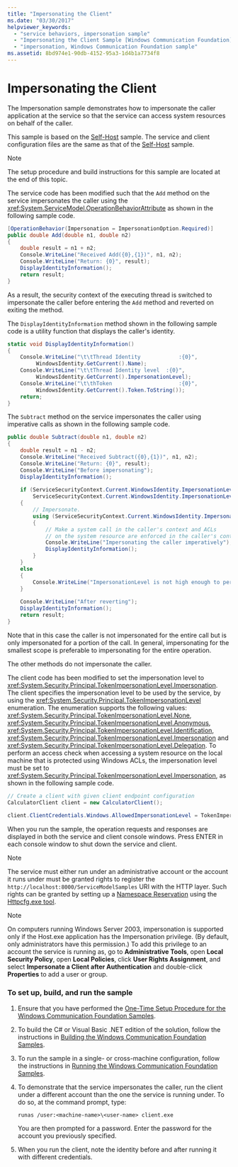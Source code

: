 ```yaml
---
title: "Impersonating the Client"
ms.date: "03/30/2017"
helpviewer_keywords: 
  - "service behaviors, impersonation sample"
  - "Impersonating the Client Sample [Windows Communication Foundation]"
  - "impersonation, Windows Communication Foundation sample"
ms.assetid: 8bd974e1-90db-4152-95a3-1d4b1a7734f8
---
```

# Impersonating the Client
The Impersonation sample demonstrates how to impersonate the caller application at the service so that the service can access system resources on behalf of the caller.  
  
 This sample is based on the [Self-Host](../../../../docs/framework/wcf/samples/self-host.md) sample. The service and client configuration files are the same as that of the [Self-Host](../../../../docs/framework/wcf/samples/self-host.md) sample.  
  
> [!NOTE]
> The setup procedure and build instructions for this sample are located at the end of this topic.  
  
 The service code has been modified such that the `Add` method on the service impersonates the caller using the <xref:System.ServiceModel.OperationBehaviorAttribute> as shown in the following sample code.  
  
```csharp
[OperationBehavior(Impersonation = ImpersonationOption.Required)]  
public double Add(double n1, double n2)  
{  
    double result = n1 + n2;  
    Console.WriteLine("Received Add({0},{1})", n1, n2);  
    Console.WriteLine("Return: {0}", result);  
    DisplayIdentityInformation();  
    return result;  
}  
```  
  
 As a result, the security context of the executing thread is switched to impersonate the caller before entering the `Add` method and reverted on exiting the method.  
  
 The `DisplayIdentityInformation` method shown in the following sample code is a utility function that displays the caller's identity.  
  
```csharp
static void DisplayIdentityInformation()  
{  
    Console.WriteLine("\t\tThread Identity            :{0}",  
         WindowsIdentity.GetCurrent().Name);  
    Console.WriteLine("\t\tThread Identity level  :{0}",   
         WindowsIdentity.GetCurrent().ImpersonationLevel);  
    Console.WriteLine("\t\thToken                     :{0}",  
         WindowsIdentity.GetCurrent().Token.ToString());  
    return;  
}  
```  
  
 The `Subtract` method on the service impersonates the caller using imperative calls as shown in the following sample code.  
  
```csharp
public double Subtract(double n1, double n2)  
{  
    double result = n1 - n2;  
    Console.WriteLine("Received Subtract({0},{1})", n1, n2);  
    Console.WriteLine("Return: {0}", result);  
    Console.WriteLine("Before impersonating");  
    DisplayIdentityInformation();  
  
    if (ServiceSecurityContext.Current.WindowsIdentity.ImpersonationLevel == TokenImpersonationLevel.Impersonation ||  
        ServiceSecurityContext.Current.WindowsIdentity.ImpersonationLevel == TokenImpersonationLevel.Delegation)  
    {  
        // Impersonate.  
        using (ServiceSecurityContext.Current.WindowsIdentity.Impersonate())  
        {  
            // Make a system call in the caller's context and ACLs   
            // on the system resource are enforced in the caller's context.   
            Console.WriteLine("Impersonating the caller imperatively");  
            DisplayIdentityInformation();  
        }  
    }  
    else  
    {  
        Console.WriteLine("ImpersonationLevel is not high enough to perform this operation.");  
    }  
  
    Console.WriteLine("After reverting");  
    DisplayIdentityInformation();  
    return result;  
}  
```  
  
 Note that in this case the caller is not impersonated for the entire call but is only impersonated for a portion of the call. In general, impersonating for the smallest scope is preferable to impersonating for the entire operation.  
  
 The other methods do not impersonate the caller.  
  
 The client code has been modified to set the impersonation level to <xref:System.Security.Principal.TokenImpersonationLevel.Impersonation>. The client specifies the impersonation level to be used by the service, by using the <xref:System.Security.Principal.TokenImpersonationLevel> enumeration. The enumeration supports the following values: <xref:System.Security.Principal.TokenImpersonationLevel.None>, <xref:System.Security.Principal.TokenImpersonationLevel.Anonymous>, <xref:System.Security.Principal.TokenImpersonationLevel.Identification>, <xref:System.Security.Principal.TokenImpersonationLevel.Impersonation> and <xref:System.Security.Principal.TokenImpersonationLevel.Delegation>. To perform an access check when accessing a system resource on the local machine that is protected using Windows ACLs, the impersonation level must be set to <xref:System.Security.Principal.TokenImpersonationLevel.Impersonation>, as shown in the following sample code.  
  
```csharp
// Create a client with given client endpoint configuration  
CalculatorClient client = new CalculatorClient();  
  
client.ClientCredentials.Windows.AllowedImpersonationLevel = TokenImpersonationLevel.Impersonation;  
```  
  
 When you run the sample, the operation requests and responses are displayed in both the service and client console windows. Press ENTER in each console window to shut down the service and client.  
  
> [!NOTE]
> The service must either run under an administrative account or the account it runs under must be granted rights to register the `http://localhost:8000/ServiceModelSamples` URI with the HTTP layer. Such rights can be granted by setting up a [Namespace Reservation](/windows/win32/http/namespace-reservations-registrations-and-routing) using the [Httpcfg.exe tool](/windows/win32/http/httpcfg-exe).  
  
> [!NOTE]
> On computers running Windows Server 2003, impersonation is supported only if the Host.exe application has the Impersonation privilege. (By default, only administrators have this permission.) To add this privilege to an account the service is running as, go to **Administrative Tools**, open **Local Security Policy**, open **Local Policies**, click **User Rights Assignment**, and select **Impersonate a Client after Authentication** and double-click **Properties** to add a user or group.  
  
### To set up, build, and run the sample  
  
1. Ensure that you have performed the [One-Time Setup Procedure for the Windows Communication Foundation Samples](../../../../docs/framework/wcf/samples/one-time-setup-procedure-for-the-wcf-samples.md).  
  
2. To build the C# or Visual Basic .NET edition of the solution, follow the instructions in [Building the Windows Communication Foundation Samples](../../../../docs/framework/wcf/samples/building-the-samples.md).  
  
3. To run the sample in a single- or cross-machine configuration, follow the instructions in [Running the Windows Communication Foundation Samples](../../../../docs/framework/wcf/samples/running-the-samples.md).  
  
4. To demonstrate that the service impersonates the caller, run the client under a different account than the one the service is running under. To do so, at the command prompt, type:  
  
    ```console  
    runas /user:<machine-name>\<user-name> client.exe  
    ```  
  
     You are then prompted for a password. Enter the password for the account you previously specified.  
  
5. When you run the client, note the identity before and after running it with different credentials.  
